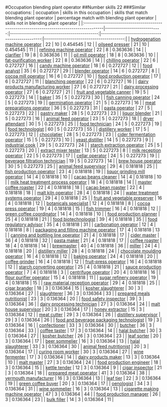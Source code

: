 #Occupation blending plant operator
##Number skills 22
###Similar occupations:
| occupation                                                                              |   skills in this occupation |   skills that match blending plant operator |   percentage match with blending plant operator |   skills not in blending plant operator |
|:----------------------------------------------------------------------------------------|----------------------------:|--------------------------------------------:|------------------------------------------------:|----------------------------------------:|
| [hydrogenation machine operator](hydrogenation_machine_operator.md)                     |                          22 |                                          10 |                                        0.454545 |                                      12 |
| [oilseed presser](oilseed_presser.md)                                                   |                          21 |                                          10 |                                        0.454545 |                                      11 |
| [refining machine operator](refining_machine_operator.md)                               |                          22 |                                           8 |                                        0.363636 |                                      14 |
| [clarifier](clarifier.md)                                                               |                          19 |                                           8 |                                        0.363636 |                                      11 |
| [oil mill operator](oil_mill_operator.md)                                               |                          18 |                                           8 |                                        0.363636 |                                      10 |
| [fat-purification worker](fat-purification_worker.md)                                   |                          22 |                                           8 |                                        0.363636 |                                      14 |
| [chilling operator](chilling_operator.md)                                               |                          22 |                                           6 |                                        0.272727 |                                      16 |
| [candy machine operator](candy_machine_operator.md)                                     |                          18 |                                           6 |                                        0.272727 |                                      12 |
| [food analyst](food_analyst.md)                                                         |                          35 |                                           6 |                                        0.272727 |                                      29 |
| [blender operator](blender_operator.md)                                                 |                          14 |                                           6 |                                        0.272727 |                                       8 |
| [cocoa mill operator](cocoa_mill_operator.md)                                           |                          16 |                                           6 |                                        0.272727 |                                      10 |
| [food production operator](food_production_operator.md)                                 |                          17 |                                           6 |                                        0.272727 |                                      11 |
| [blanching operator](blanching_operator.md)                                             |                          22 |                                           6 |                                        0.272727 |                                      16 |
| [dairy products manufacturing worker](dairy_products_manufacturing_worker.md)           |                          27 |                                           6 |                                        0.272727 |                                      21 |
| [dairy processing operator](dairy_processing_operator.md)                               |                          27 |                                           6 |                                        0.272727 |                                      21 |
| [fruit and vegetable canner](fruit_and_vegetable_canner.md)                             |                          19 |                                           5 |                                        0.227273 |                                      14 |
| [baker](baker.md)                                                                       |                          35 |                                           5 |                                        0.227273 |                                      30 |
| [fish canning operator](fish_canning_operator.md)                                       |                          24 |                                           5 |                                        0.227273 |                                      19 |
| [germination operator](germination_operator.md)                                         |                          21 |                                           5 |                                        0.227273 |                                      16 |
| [meat preparations operator](meat_preparations_operator.md)                             |                          36 |                                           5 |                                        0.227273 |                                      31 |
| [pasta operator](pasta_operator.md)                                                     |                          27 |                                           5 |                                        0.227273 |                                      22 |
| [pastry maker](pastry_maker.md)                                                         |                          28 |                                           5 |                                        0.227273 |                                      23 |
| [liquor blender](liquor_blender.md)                                                     |                          21 |                                           5 |                                        0.227273 |                                      16 |
| [animal feed operator](animal_feed_operator.md)                                         |                          23 |                                           5 |                                        0.227273 |                                      18 |
| [dryer attendant](dryer_attendant.md)                                                   |                          30 |                                           5 |                                        0.227273 |                                      25 |
| [food technician](food_technician.md)                                                   |                          24 |                                           5 |                                        0.227273 |                                      19 |
| [food technologist](food_technologist.md)                                               |                          60 |                                           5 |                                        0.227273 |                                      55 |
| [distillery worker](distillery_worker.md)                                               |                          17 |                                           5 |                                        0.227273 |                                      12 |
| [chocolatier](chocolatier.md)                                                           |                          28 |                                           5 |                                        0.227273 |                                      23 |
| [cider fermentation operator](cider_fermentation_operator.md)                           |                          15 |                                           5 |                                        0.227273 |                                      10 |
| [yeast distiller](yeast_distiller.md)                                                   |                          14 |                                           5 |                                        0.227273 |                                       9 |
| [industrial cook](industrial_cook.md)                                                   |                          29 |                                           5 |                                        0.227273 |                                      24 |
| [starch extraction operator](starch_extraction_operator.md)                             |                          25 |                                           5 |                                        0.227273 |                                      20 |
| [extract mixer tester](extract_mixer_tester.md)                                         |                          13 |                                           5 |                                        0.227273 |                                       8 |
| [milk reception operator](milk_reception_operator.md)                                   |                          22 |                                           5 |                                        0.227273 |                                      17 |
| [cellar operator](cellar_operator.md)                                                   |                          24 |                                           5 |                                        0.227273 |                                      19 |
| [beverage filtration technician](beverage_filtration_technician.md)                     |                          19 |                                           5 |                                        0.227273 |                                      14 |
| [brew house operator](brew_house_operator.md)                                           |                          30 |                                           5 |                                        0.227273 |                                      25 |
| [animal feed supervisor](animal_feed_supervisor.md)                                     |                          29 |                                           4 |                                        0.181818 |                                      25 |
| [fish production operator](fish_production_operator.md)                                 |                          23 |                                           4 |                                        0.181818 |                                      19 |
| [liquor grinding mill operator](liquor_grinding_mill_operator.md)                       |                          14 |                                           4 |                                        0.181818 |                                      10 |
| [cacao beans cleaner](cacao_beans_cleaner.md)                                           |                          14 |                                           4 |                                        0.181818 |                                      10 |
| [milk heat treatment process operator](milk_heat_treatment_process_operator.md)         |                          18 |                                           4 |                                        0.181818 |                                      14 |
| [master coffee roaster](master_coffee_roaster.md)                                       |                          22 |                                           4 |                                        0.181818 |                                      18 |
| [cacao bean roaster](cacao_bean_roaster.md)                                             |                          22 |                                           4 |                                        0.181818 |                                      18 |
| [malt kiln operator](malt_kiln_operator.md)                                             |                          28 |                                           4 |                                        0.181818 |                                      24 |
| [water treatment systems operator](water_treatment_systems_operator.md)                 |                          29 |                                           4 |                                        0.181818 |                                      25 |
| [fruit and vegetable preserver](fruit_and_vegetable_preserver.md)                       |                          16 |                                           4 |                                        0.181818 |                                      12 |
| [botanicals specialist](botanicals_specialist.md)                                       |                          12 |                                           4 |                                        0.181818 |                                       8 |
| [cocoa press operator](cocoa_press_operator.md)                                         |                          19 |                                           4 |                                        0.181818 |                                      15 |
| [fish trimmer](fish_trimmer.md)                                                         |                          16 |                                           4 |                                        0.181818 |                                      12 |
| [green coffee coordinator](green coffee coordinator.md)                                 |                          14 |                                           4 |                                        0.181818 |                                      10 |
| [food production planner](food_production_planner.md)                                   |                          25 |                                           4 |                                        0.181818 |                                      21 |
| [food biotechnologist](food_biotechnologist.md)                                         |                          39 |                                           4 |                                        0.181818 |                                      35 |
| [food regulatory advisor](food_regulatory_advisor.md)                                   |                          35 |                                           4 |                                        0.181818 |                                      31 |
| [carbonation operator](carbonation_operator.md)                                         |                          12 |                                           4 |                                        0.181818 |                                       8 |
| [packaging and filling machine operator](packaging_and_filling_machine_operator.md)     |                          17 |                                           4 |                                        0.181818 |                                      13 |
| [canning and bottling line operator](canning_and_bottling_line_operator.md)             |                          21 |                                           4 |                                        0.181818 |                                      17 |
| [cider master](cider_master.md)                                                         |                          36 |                                           4 |                                        0.181818 |                                      32 |
| [pasta maker](pasta_maker.md)                                                           |                          21 |                                           4 |                                        0.181818 |                                      17 |
| [coffee roaster](coffee_roaster.md)                                                     |                          18 |                                           4 |                                        0.181818 |                                      14 |
| [brewmaster](brewmaster.md)                                                             |                          40 |                                           4 |                                        0.181818 |                                      36 |
| [miller](miller.md)                                                                     |                          24 |                                           4 |                                        0.181818 |                                      20 |
| [distillery miller](distillery_miller.md)                                               |                          28 |                                           4 |                                        0.181818 |                                      24 |
| [chocolate moulding operator](chocolate_moulding_operator.md)                           |                          16 |                                           4 |                                        0.181818 |                                      12 |
| [baking operator](baking_operator.md)                                                   |                          24 |                                           4 |                                        0.181818 |                                      20 |
| [coffee grinder](coffee_grinder.md)                                                     |                          16 |                                           4 |                                        0.181818 |                                      12 |
| [fruit-press operator](fruit-press_operator.md)                                         |                          16 |                                           4 |                                        0.181818 |                                      12 |
| [starch converting operator](starch_converting_operator.md)                             |                          25 |                                           4 |                                        0.181818 |                                      21 |
| [sauce production operator](sauce_production_operator.md)                               |                           7 |                                           4 |                                        0.181818 |                                       3 |
| [centrifuge operator](centrifuge_operator.md)                                           |                          20 |                                           4 |                                        0.181818 |                                      16 |
| [flour purifier operator](flour_purifier_operator.md)                                   |                          15 |                                           4 |                                        0.181818 |                                      11 |
| [sugar refinery operator](sugar_refinery_operator.md)                                   |                          19 |                                           4 |                                        0.181818 |                                      15 |
| [raw material reception operator](raw_material_reception_operator.md)                   |                          29 |                                           4 |                                        0.181818 |                                      25 |
| [cigar brander](cigar_brander.md)                                                       |                          18 |                                           3 |                                        0.136364 |                                      15 |
| [kosher slaughterer](kosher_slaughterer.md)                                             |                          30 |                                           3 |                                        0.136364 |                                      27 |
| [slaughterer](slaughterer.md)                                                           |                          36 |                                           3 |                                        0.136364 |                                      33 |
| [prepared meals nutritionist](prepared_meals_nutritionist.md)                           |                          23 |                                           3 |                                        0.136364 |                                      20 |
| [food safety inspector](food_safety_inspector.md)                                       |                          39 |                                           3 |                                        0.136364 |                                      36 |
| [dairy processing technician](dairy_processing_technician.md)                           |                          27 |                                           3 |                                        0.136364 |                                      24 |
| [malt house supervisor](malt_house_supervisor.md)                                       |                          20 |                                           3 |                                        0.136364 |                                      17 |
| [honey extractor](honey_extractor.md)                                                   |                          15 |                                           3 |                                        0.136364 |                                      12 |
| [meat cutter](meat_cutter.md)                                                           |                          29 |                                           3 |                                        0.136364 |                                      26 |
| [distillery supervisor](distillery_supervisor.md)                                       |                          29 |                                           3 |                                        0.136364 |                                      26 |
| [food and beverage packaging technologist](food_and_beverage_packaging_technologist.md) |                          19 |                                           3 |                                        0.136364 |                                      16 |
| [confectioner](confectioner.md)                                                         |                          33 |                                           3 |                                        0.136364 |                                      30 |
| [butcher](butcher.md)                                                                   |                          36 |                                           3 |                                        0.136364 |                                      33 |
| [coffee taster](coffee_taster.md)                                                       |                          17 |                                           3 |                                        0.136364 |                                      14 |
| [halal butcher](halal_butcher.md)                                                       |                          30 |                                           3 |                                        0.136364 |                                      27 |
| [kosher butcher](kosher_butcher.md)                                                     |                          26 |                                           3 |                                        0.136364 |                                      23 |
| [leaf sorter](leaf_sorter.md)                                                           |                          20 |                                           3 |                                        0.136364 |                                      17 |
| [beer sommelier](beer_sommelier.md)                                                     |                          16 |                                           3 |                                        0.136364 |                                      13 |
| [halal slaughterer](halal_slaughterer.md)                                               |                          33 |                                           3 |                                        0.136364 |                                      30 |
| [animal feed nutritionist](animal_feed_nutritionist.md)                                 |                          20 |                                           3 |                                        0.136364 |                                      17 |
| [curing room worker](curing_room_worker.md)                                             |                          30 |                                           3 |                                        0.136364 |                                      27 |
| [wine fermenter](wine_fermenter.md)                                                     |                          17 |                                           3 |                                        0.136364 |                                      14 |
| [dairy products maker](dairy_products_maker.md)                                         |                          13 |                                           3 |                                        0.136364 |                                      10 |
| [malt master](malt_master.md)                                                           |                          27 |                                           3 |                                        0.136364 |                                      24 |
| [food production engineer](food_production_engineer.md)                                 |                          18 |                                           3 |                                        0.136364 |                                      15 |
| [kettle tender](kettle_tender.md)                                                       |                          12 |                                           3 |                                        0.136364 |                                       9 |
| [cigar inspector](cigar_inspector.md)                                                   |                          21 |                                           3 |                                        0.136364 |                                      18 |
| [prepared meat operator](prepared_meat_operator.md)                                     |                          41 |                                           3 |                                        0.136364 |                                      38 |
| [vermouth manufacturer](vermouth_manufacturer.md)                                       |                          16 |                                           3 |                                        0.136364 |                                      13 |
| [leaf tier](leaf_tier.md)                                                               |                          22 |                                           3 |                                        0.136364 |                                      19 |
| [green coffee buyer](green_coffee_buyer.md)                                             |                          20 |                                           3 |                                        0.136364 |                                      17 |
| [oenologist](oenologist.md)                                                             |                          34 |                                           3 |                                        0.136364 |                                      31 |
| [wine sommelier](wine_sommelier.md)                                                     |                          16 |                                           3 |                                        0.136364 |                                      13 |
| [cigarette making machine operator](cigarette_making_machine_operator.md)               |                          47 |                                           3 |                                        0.136364 |                                      44 |
| [food production manager](food_production_manager.md)                                   |                          26 |                                           3 |                                        0.136364 |                                      23 |
| [bulk filler](bulk_filler.md)                                                           |                          14 |                                           3 |                                        0.136364 |                                      11 |
